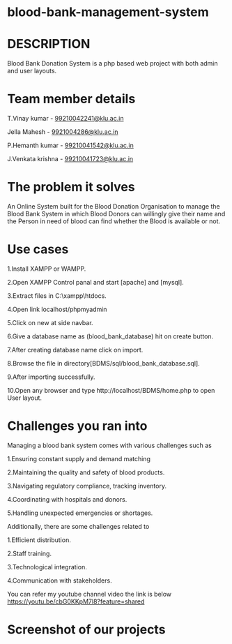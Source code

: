# blood-bank-management-system


# DESCRIPTION
Blood Bank Donation System is a php based web project with both admin and user layouts.


# Team member details

T.Vinay kumar - 99210042241@klu.ac.in

Jella Mahesh  - 9921004286@klu.ac.in

P.Hemanth kumar - 99210041542@klu.ac.in

J.Venkata krishna - 99210041723@klu.ac.in


# The problem it solves

An Online System built for the Blood Donation Organisation to manage the Blood Bank System in which Blood Donors can willingly give their name and the Person in need of blood can find whether the Blood is available or not.

# Use cases 

1.Install XAMPP or WAMPP.

2.Open XAMPP Control panal and start [apache] and [mysql].

3.Extract files in C:\xampp\htdocs.

4.Open link localhost/phpmyadmin

5.Click on new at side navbar.

6.Give a database name as (blood_bank_database) hit on create button.

7.After creating database name click on import.

8.Browse the file in directory[BDMS/sql/blood_bank_database.sql].

9.After importing successfully.

10.Open any browser and type http://localhost/BDMS/home.php to open User layout.

# Challenges you ran into

Managing a blood bank system comes with various challenges such as 

1.Ensuring constant supply and demand matching

2.Maintaining the quality and safety of blood products.

3.Navigating regulatory compliance, tracking inventory.

4.Coordinating with hospitals and donors.

5.Handling unexpected emergencies or shortages. 

Additionally, there are some challenges related to

1.Efficient distribution.

2.Staff training.

3.Technological integration.

4.Communication with stakeholders.


You can refer my youtube channel video the link is below
https://youtu.be/cbG0KKpM7l8?feature=shared



# Screenshot of our projects



